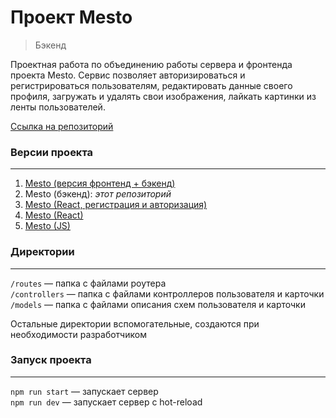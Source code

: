 # **Проект Mesto**
> Бэкенд

Проектная работа по объединению работы сервера и фронтенда проекта Mesto. Сервис позволяет авторизироваться и регистрироваться пользователям, редактировать данные своего профиля, загружать и удалять свои изображения, лайкать картинки из ленты пользователей.

[Ссылка на репозиторий](https://github.com/chashchinavera/express-mesto-gha)

### **Версии проекта**
***
1. [Mesto (версия фронтенд + бэкенд)](https://github.com/chashchinavera/react-mesto-api-full-gha)
2. Mesto (бэкенд): *этот репозиторий*
3. [Mesto (React, регистрация и авторизация)](https://github.com/chashchinavera/react-mesto-auth)
4. [Mesto (React)](https://github.com/chashchinavera/mesto-react)
5. [Mesto (JS)](https://github.com/chashchinavera/mesto)

### **Директории**
***
`/routes` — папка с файлами роутера  
`/controllers` — папка с файлами контроллеров пользователя и карточки  
`/models` — папка с файлами описания схем пользователя и карточки

Остальные директории вспомогательные, создаются при необходимости разработчиком

### **Запуск проекта**
***
`npm run start` — запускает сервер  
`npm run dev` — запускает сервер с hot-reload
